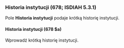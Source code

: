 ### Historia instytucji (678; ISDIAH 5.3.1)

Pole **Historia instytucji** podaje krótką historię instytucji.

#### Historia instytucji (678 $a)

Wprowadź krótką historię instytucji.
